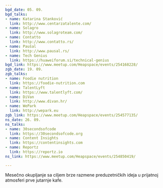 ```yaml
---
bgd_date: 05. 09.
bgd_talks:
- name: Katarina Stanković
  link: http://www.centarzatalente.com/
- name: Solagro
  link: http://www.solagroteam.com/
- name: Contatto
  link: http://www.contatto.rs/
- name: Paušal
  link: http://www.pausal.rs/
- name: Tech Genius
  link: https://huaweiforum.si/technical-genius
bgd_link: https://www.meetup.com/Heapspace/events/254168228/
zgb_date: 19. 09.
zgb_talks:
- name: Foodie nutrition
  link: https://foodie-nutrition.com
- name: TalentLyft
  link: https://www.talentlyft.com/
- name: DiVan
  link: http://www.divan.hr/
- name: WePark
  link: http://wepark.eu
zgb_link: https://www.meetup.com/Heapspace/events/254577135/
ns_date: 26. 09.
ns_talks:
- name: 30secondsofcode
  link: https://30secondsofcode.org
- name: Content Insights
  link: https://contentinsights.com
- name: Reportz
  link: https://reportz.io
ns_link: https://www.meetup.com/Heapspace/events/254850419/

---
```

Mesečno okupljanje sa ciljem brze razmene preduzetničkih ideja u prijatnoj atmosferi prve jutarnje kafe.